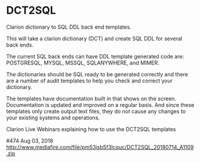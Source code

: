 # DCT2SQL
Clarion dictionary to SQL DDL back end templates.

This will take a clarion dictionary (DCT) and create SQL DDL for several back ends.

The current SQL back ends can have DDL template generated code are: 
POSTGRESQL, MYSQL, MSSQL, SQLANYWHERE, and MIMER.

The dictionaries should be SQL ready to be generated correctly and there are a number of audit templates to help you check and correct your dictionary.

The templates have documentation built in that shows on the screen. Documentation is updated and improved on a regular basis. And since these templates only create output text files, they do not cause any changes to your existing systems and operations.


Clarion Live Webinars explaining how to use the DCT2SQL templates

#474    Aug 03, 2018    http://www.mediafire.com/file/pm53isb5f3lcquc/DCT2SQL_20180714_A1109.zip
